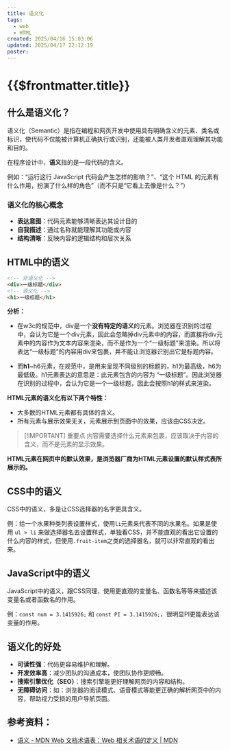 ```yaml
---
title: 语义化
tags:
  - web
  - HTML
created: 2025/04/16 15:03:06
updated: 2025/04/17 22:12:19
poster:
---
```


# {{$frontmatter.title}}

## 什么是语义化？

语义化（Semantic）是指在编程和网页开发中使用具有明确含义的元素、类名或标识，使代码不仅能被计算机正确执行或识别，还能被人类开发者直观理解其功能和目的。

在程序设计中，**语义**指的是一段代码的含义。

例如：“运行这行 JavaScript 代码会产生怎样的影响？”、“这个 HTML 的元素有什么作用，扮演了什么样的角色”（而不只是“它看上去像是什么？”）

### 语义化的核心概念
- **表达意图**：代码元素能够清晰表达其设计目的
- **自我描述**：通过名称就能理解其功能或内容
- **结构清晰**：反映内容的逻辑结构和层次关系

## HTML中的语义

```html
<!-- 非语义化 -->
<div>一级标题</div>
<!-- 语义化 -->
<h1>一级标题</h1>
```
**分析：**
- 在w3c的规范中，div是一个**没有特定的语义**的元素。浏览器在识别的过程中，会认为它是一个div元素，因此会忽略掉div元素中的内容，而直接将div元素中的内容作为文本内容来渲染，而不是作为一个“一级标题”来渲染。所以将表达“一级标题”的内容用div来包裹，并不能让浏览器识别出它是标题内容。

- 而**h1**~h6元素，在规范中，是用来呈现不同级别的标题的，h1为最高级，h6为最低级。h1元素表达的意思是：此元素包含的内容为 “一级标题”。因此浏览器在识别的过程中，会认为它是一个一级标题，因此会按照h1的样式来渲染。


**HTML元素的语义化有以下两个特性：**
- 大多数的HTML元素都有具体的含义。
- 所有元素与展示效果无关，元素展示到页面中的效果，应该由CSS决定。

> [!IMPORTANT] 重要点
> 内容需要选择什么元素来包裹，应该取决于内容的含义，而不是元素的显示效果。

**HTML元素在网页中的默认效果，是浏览器厂商为HTML元素设置的默认样式表所展示的。**

## CSS中的语义

CSS中的语义，多是让CSS选择器的名字更具含义。

例：给一个水果种类列表设置样式，使用`li`元素来代表不同的水果名。如果是使用 `ul > li` 来做选择器名去设置样式，单独看CSS，并不能直观的看出它设置的什么内容的样式，但使用`.fruit-item`之类的选择器名，就可以非常直观的看出来。

## JavaScript中的语义

JavaScript中的语义，跟CSS同理，使用更直观的变量名、函数名等等来描述该变量名或者函数名的作用。

例：`const num = 3.1415926;` 和 `const PI = 3.1415926;`，很明显PI更能表达该变量的作用。

## 语义化的好处
- **可读性强**：代码更容易维护和理解。
- **开发效率高**：减少团队的沟通成本，使团队协作更顺畅。
- **搜索引擎优化（SEO）**：搜索引擎能更好理解网页的内容和结构。
- **无障碍访问**：如：浏览器的阅读模式、语音模式等能更正确的解析网页中的内容，帮助视力受损的用户导航页面。

## 参考资料：
- [语义 - MDN Web 文档术语表：Web 相关术语的定义 | MDN](https://developer.mozilla.org/zh-CN/docs/Glossary/Semantics)